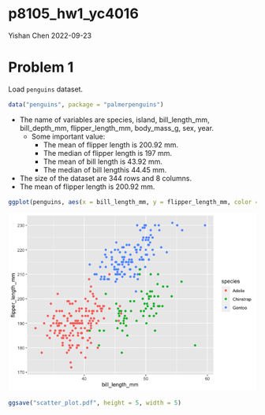 p8105_hw1_yc4016
================
Yishan Chen
2022-09-23

# Problem 1

Load `penguins` dataset.

``` r
data("penguins", package = "palmerpenguins")
```

-   The name of variables are species, island, bill_length_mm,
    bill_depth_mm, flipper_length_mm, body_mass_g, sex, year.
    -   Some important value:
        -   The mean of flipper length is 200.92 mm.
        -   The median of flipper length is 197 mm.
        -   The mean of bill length is 43.92 mm.
        -   The median of bill lengthis 44.45 mm.
-   The size of the dataset are 344 rows and 8 columns.
-   The mean of flipper length is 200.92 mm.

``` r
ggplot(penguins, aes(x = bill_length_mm, y = flipper_length_mm, color = species)) + geom_point()
```

![](p8105_hw1_yc4016_files/figure-gfm/scatter_plot-1.png)<!-- -->

``` r
ggsave("scatter_plot.pdf", height = 5, width = 5)
```
